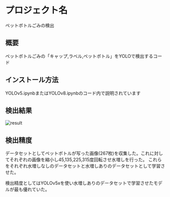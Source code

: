 # プロジェクト名

ペットボトルごみの検出

## 概要

ペットボトルごみの「キャップ,ラベル,ペットボトル」をYOLOで検出するコード

## インストール方法

YOLOv5.ipynbまたはYOLOv8.ipynbのコード内で説明されています

## 検出結果

![result](https://github.com/miya498/petbottle_detection/assets/100400301/53353466-9b5e-421f-ae94-631cb63ca0fa)


## 検出精度

データセットとしてペットボトルが写った画像(267枚)を収集した。これに対してそれぞれの画像を縮小し45,135,225,315度回転させ水増しを行った。
これらをそれぞれ水増しなしのデータセットと水増しありのデータセットとして学習させた。

検出精度としてはYOLOv5xを使い水増しありのデータセットで学習させたモデルが最も優れていた。
